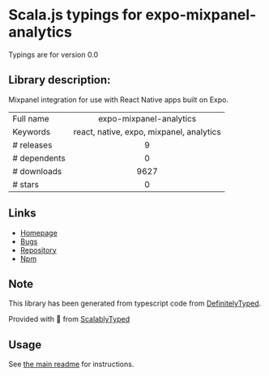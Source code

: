 
# Scala.js typings for expo-mixpanel-analytics

Typings are for version 0.0

## Library description:
Mixpanel integration for use with React Native apps built on Expo.

|                    |                 |
| ------------------ | :-------------: |
| Full name          | expo-mixpanel-analytics |
| Keywords           | react, native, expo, mixpanel, analytics |
| # releases         | 9 |
| # dependents       | 0 |
| # downloads        | 9627 |
| # stars            | 0 |

## Links
- [Homepage](https://github.com/codekadiya/expo-mixpanel-analytics#readme)
- [Bugs](https://github.com/codekadiya/expo-mixpanel-analytics/issues)
- [Repository](https://github.com/codekadiya/expo-mixpanel-analytics)
- [Npm](https://www.npmjs.com/package/expo-mixpanel-analytics)
    


## Note
This library has been generated from typescript code from [DefinitelyTyped](https://definitelytyped.org).

Provided with :purple_heart: from [ScalablyTyped](https://github.com/oyvindberg/ScalablyTyped)

## Usage
See [the main readme](../../readme.md) for instructions.


